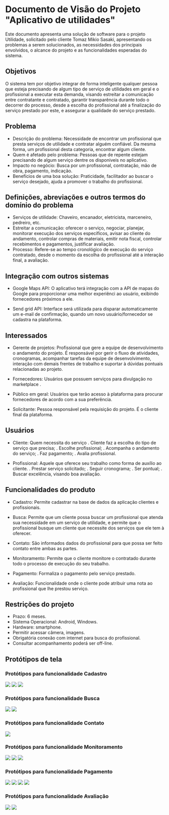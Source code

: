 # Documento de Visão do Projeto "Aplicativo de utilidades"

Este documento apresenta uma solução de software para o projeto Utilidade, solicitado pelo cliente Tomaz Mikio Sasaki, apresentando os problemas a serem solucionados, as necessidades dos principais envolvidos, o alcance do projeto e as funcionalidades esperadas do sistema.

## Objetivos

O sistema tem por objetivo integrar de forma inteligente qualquer pessoa que esteja precisando de algum tipo de serviço de utilidades em geral e o profissional a executar esta demanda, visando estreitar a comunicação entre contratante e contratado, garantir transparência durante todo o decorrer do processo, desde a escolha do profissional até a finalização do serviço prestado por este, e assegurar a qualidade do serviço prestado.

## Problema

* Descrição do problema: Necessidade de encontrar um profissional que presta serviços de utilidade e contratar alguém confiável. Da mesma forma, um profissional desta categoria, encontrar algum cliente.
* Quem é afetado pelo problema: Pessoas que de repente estejam precisando de algum serviço dentre os disponiveis no aplicativo.
* Impacto no negócio: Busca por um profissional, contratação, mão de obra, pagamento, indicação.
* Benefícios de uma boa solução: Praticidade, facilitador ao buscar o serviço desejado, ajuda a promover o trabalho do profissional.

## Definições, abreviações e outros termos do domínio do problema

* Serviços de utilidade: Chaveiro, encanador, eletricista, marceneiro, pedreiro, etc.
* Estreitar a comunicação: oferecer o serviço, negociar, planejar, monitorar execução dos serviços específicos, avisar ao cliente do andamento, controlar compras de materiais, emitir nota fiscal, controlar recebimentos e pagamentos, justificar avaliação. 
* Processo: Refere-se ao tempo cronológico de execução do serviço contratado, desde o momento da escolha do profissional até a interação final, a avaliação. 

## Integração com outros sistemas

* Google Maps API: O aplicativo terá integração com a API de mapas do Google para proporcionar uma melhor experiênci ao usuário, exibindo fornecedores próximos a ele. 

* Send grid API: Interface será utilizada para disparar automaticamente um e-mail de confirmação, quando um novo usuário/fornecedor se cadastra na plataforma.
 
## Interessados

* Gerente de projetos: Profissional que gere a equipe de desenvolvimento o andamento do projeto.
É responsável por gerir o fluxo de atividades, cronogramas, acompanhar tarefas da equipe de desenvolvimento, interação com demais frentes de trabalho  e suportar à dúvidas pontuais relacionadas ao projeto. 

* Fornecedores: Usuários que possuem serviços para divulgação no marketplace .  

* Público em geral: Usuários que terão acesso à plataforma para procurar fornecedores de acordo com a sua preferência. 

* Solicitante: Pessoa responsável pela requisição do projeto. É o cliente final da plataforma.

## Usuários

* Cliente: Quem necessita do serviço
. Cliente faz a escolha do tipo de serviço que precisa;
. Escolhe profissional;
. Acompanha  o andamento do serviço;
. Faz pagamento;
. Avalia profissional.

* Profissional: Aquele que oferece seu trabalho como forma de auxílio ao cliente. 
. Prestar serviço solicitado;
. Seguir cronograma;
. Ser pontual;
. Buscar excelência, visando boa avaliação. 

## Funcionalidades do produto

* Cadastro: Permite cadastrar na base de dados da aplicação clientes e profissionais.

* Busca: Permite que um cliente possa buscar um profissional que atenda sua necessidade em um serviço de utilidade, e permite que o profissional busque um cliente que necessite dos serviços que ele tem à oferecer.

* Contato: São informados dados do profissional para que possa ser feito contato entre ambas as partes.

* Monitoramento: Permite que o cliente monitore o contratado durante todo o processo de execução do seu trabalho.

* Pagamento: Formaliza o pagamento pelo serviço prestado.

* Avaliação: Funcionalidade onde o cliente pode atribuir uma nota ao profissional que lhe prestou serviço.

## Restrições do projeto

* Prazo: 6 meses.
* Sistema Operacional: Android, Windows.
* Hardware: smartphone.
* Permitir acessar câmera, imagens.
* Obrigatória conexão com internet para busca do profissional.
* Consultar acompanhamento poderá ser off-line.

## Protótipos de tela

### Protótipos para funcionalidade Cadastro

![](Tela02Cadastro.png)
![](Tela03Perfis.png)
![](Tela04Menu.png)

### Protótipos para funcionalidade Busca

![](Tela05Cliente.png)
![](Tela06BuscarProfissional.png)

### Protótipos para funcionalidade Contato

![](Tela07ContatoProfissional.png)

### Protótipos para funcionalidade Monitoramento

![](Tela08Acompanhamento.png)
![](Tela11Fornecedor.png)
![](Tela12RegistroDeAtividades.png)

### Protótipos para funcionalidade Pagamento

![](Tela09Pagamento.png)
![](Tela10Confirmação.png)
![](Tela13ConfirmarComprovante.png)
![](Tela14ServiçoFinalizado.png)

### Protótipos para funcionalidade Avaliação

![](Tela10Confirmação.png)
![](Tela14ServiçoFinalizado.png)
